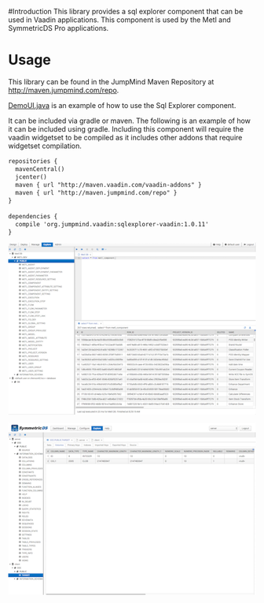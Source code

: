 #Introduction
This library provides a sql explorer component that can be used in Vaadin applications.  This component is used by the Metl and SymmetricDS Pro applications.

# Usage

This library can be found in the JumpMind Maven Repository at http://maven.jumpmind.com/repo.

[DemoUI.java](src/test/java/org/jumpmind/vaadin/ui/sqlexplorer/DemoUI.java) is an example of how to use the Sql Explorer component.

It can be included via gradle or maven.  The following is an example of how it can be included using gradle.  Including this component will require the vaadin widgetset to be compiled as it includes other addons that require widgetset compilation.
```
repositories {
  mavenCentral()    
  jcenter()        
  maven { url "http://maven.vaadin.com/vaadin-addons" }  
  maven { url "http://maven.jumpmind.com/repo" }
}

dependencies {
  compile 'org.jumpmind.vaadin:sqlexplorer-vaadin:1.0.11'
}
```

<p align="center">
  <img src='src/test/screenshots/screenshot2.png?raw=true' />
</p>

<p align="center">
  <img src='src/test/screenshots/screenshot1.png?raw=true' />
</p>


